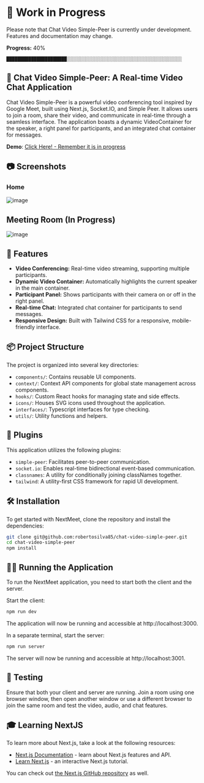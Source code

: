 # 🚧 Work in Progress

Please note that Chat Video Simple-Peer is currently under development. Features and documentation may change.

**Progress:** 40%

`██████████████████████░░░░░░░░░░░░░░░░░░░░░░░░░░░░░░░░░░░░░░░░░░`

## 📡 Chat Video Simple-Peer: A Real-time Video Chat Application

Chat Video Simple-Peer is a powerful video conferencing tool inspired by Google Meet, built using Next.js, Socket.IO, and Simple Peer. It allows users to join a room, share their video, and communicate in real-time through a seamless interface. The application boasts a dynamic VideoContainer for the speaker, a right panel for participants, and an integrated chat container for messages.

**Demo**: [Click Here! - Remember it is in progress](https://chat-video-simple-peer.vercel.app/)

## 📷 Screenshots

### Home

![image](https://github.com/robertosilva85/chat-video-simple-peer/assets/20528537/9973e625-afdc-49df-bf4d-4aa6d880cec0)

## Meeting Room (In Progress)

![image](https://github.com/robertosilva85/chat-video-simple-peer/assets/20528537/72b6e1de-2470-4794-8c40-814fe2beedb5)


## 🚀 Features

- **Video Conferencing:** Real-time video streaming, supporting multiple participants.
- **Dynamic Video Container:** Automatically highlights the current speaker in the main container.
- **Participant Panel:** Shows participants with their camera on or off in the right panel.
- **Real-time Chat:** Integrated chat container for participants to send messages.
- **Responsive Design:** Built with Tailwind CSS for a responsive, mobile-friendly interface.

## 📦 Project Structure

The project is organized into several key directories:

- `components/`: Contains reusable UI components.
- `context/`: Context API components for global state management across components.
- `hooks/`: Custom React hooks for managing state and side effects.
- `icons/`: Houses SVG icons used throughout the application.
- `interfaces/`: Typescript interfaces for type checking.
- `utils/`: Utility functions and helpers.

## 🔌 Plugins

This application utilizes the following plugins:

- `simple-peer`: Facilitates peer-to-peer communication.
- `socket.io`: Enables real-time bidirectional event-based communication.
- `classnames`: A utility for conditionally joining classNames together.
- `tailwind`: A utility-first CSS framework for rapid UI development.

## 🛠️ Installation

To get started with NextMeet, clone the repository and install the dependencies:

```bash
git clone git@github.com:robertosilva85/chat-video-simple-peer.git
cd chat-video-simple-peer
npm install
```

## 🏃‍♂️ Running the Application

To run the NextMeet application, you need to start both the client and the server.

Start the client:

```bash
npm run dev
```

The application will now be running and accessible at http://localhost:3000.

In a separate terminal, start the server:

```bash
npm run server
```

The server will now be running and accessible at http://localhost:3001.

## 📝 Testing

Ensure that both your client and server are running. Join a room using one browser window, then open another window or use a different browser to join the same room and test the video, audio, and chat features.

## 🎓 Learning NextJS

To learn more about Next.js, take a look at the following resources:

- [Next.js Documentation](https://nextjs.org/docs) - learn about Next.js features and API.
- [Learn Next.js](https://nextjs.org/learn) - an interactive Next.js tutorial.

You can check out [the Next.js GitHub repository](https://github.com/vercel/next.js/) as well.
